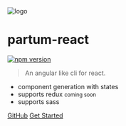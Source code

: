 <img class="main_logo" src="partum-react/media/icon.svg" data-origin="media/icon.svg" alt="logo">

# partum-react 
[![npm version](https://badge.fury.io/js/partum-react.svg)](https://badge.fury.io/js/partum-react)

> An angular like cli for react.

- component generation with states
- supports redux <small>coming soon</small>
- supports sass

[GitHub](https://github.com/LucHighwalker/partum-react/)
[Get Started](#installation)
